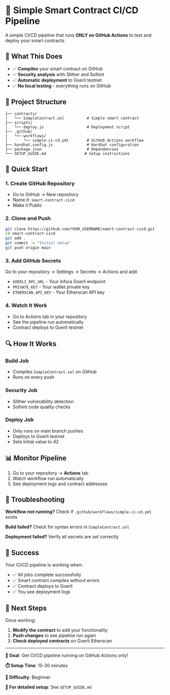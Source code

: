 # 🚀 Simple Smart Contract CI/CD Pipeline

A simple CI/CD pipeline that runs **ONLY on GitHub Actions** to test and deploy your smart contracts.

## 🎯 What This Does

- ✅ **Compiles** your smart contract on GitHub
- ✅ **Security analysis** with Slither and Solhint  
- ✅ **Automatic deployment** to Goerli testnet
- ✅ **No local testing** - everything runs on GitHub

## 📁 Project Structure

```
├── contracts/
│   └── SimpleContract.sol          # Simple smart contract
├── scripts/
│   └── deploy.js                   # Deployment script
├── .github/
│   └── workflows/
│       └── simple-ci-cd.yml        # GitHub Actions workflow
├── hardhat.config.js               # Hardhat configuration
├── package.json                    # Dependencies
└── SETUP_GUIDE.md                 # Setup instructions
```

## 🚀 Quick Start

### 1. Create GitHub Repository
- Go to GitHub → New repository
- Name it: `smart-contract-cicd`
- Make it Public

### 2. Clone and Push
```bash
git clone https://github.com/YOUR_USERNAME/smart-contract-cicd.git
cd smart-contract-cicd
git add .
git commit -m "Initial setup"
git push origin main
```

### 3. Add GitHub Secrets
Go to your repository → Settings → Secrets → Actions and add:
- `GOERLI_RPC_URL` - Your Infura Goerli endpoint
- `PRIVATE_KEY` - Your wallet private key
- `ETHERSCAN_API_KEY` - Your Etherscan API key

### 4. Watch It Work
- Go to Actions tab in your repository
- See the pipeline run automatically
- Contract deploys to Goerli testnet

## 🔍 How It Works

### Build Job
- Compiles `SimpleContract.sol` on GitHub
- Runs on every push

### Security Job  
- Slither vulnerability detection
- Solhint code quality checks

### Deploy Job
- Only runs on main branch pushes
- Deploys to Goerli testnet
- Sets initial value to 42

## 📊 Monitor Pipeline

1. Go to your repository → **Actions** tab
2. Watch workflow run automatically
3. See deployment logs and contract addresses

## 🚨 Troubleshooting

**Workflow not running?** Check if `.github/workflows/simple-ci-cd.yml` exists

**Build failed?** Check for syntax errors in `SimpleContract.sol`

**Deployment failed?** Verify all secrets are set correctly

## 🎉 Success

Your CI/CD pipeline is working when:
- ✅ All jobs complete successfully
- ✅ Smart contract compiles without errors  
- ✅ Contract deploys to Goerli
- ✅ You see deployment logs

## 🚀 Next Steps

Once working:
1. **Modify the contract** to add your functionality
2. **Push changes** to see pipeline run again
3. **Check deployed contracts** on Goerli Etherscan

---

**🎯 Goal**: Get CI/CD pipeline running on GitHub Actions only!

**⏱️ Setup Time**: 15-30 minutes

**🔧 Difficulty**: Beginner

**📖 For detailed setup**: See `SETUP_GUIDE.md` 